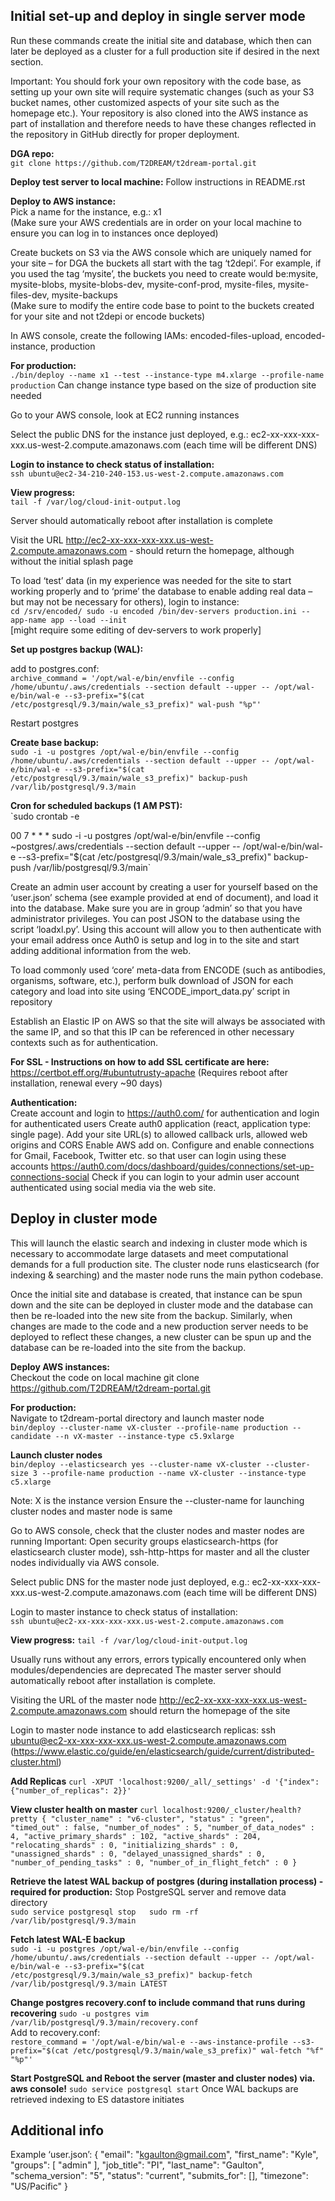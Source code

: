 ## Initial set-up and deploy in single server mode

Run these commands create the initial site and database, which then can later be deployed as a cluster for a full production site if desired in the next section.  

Important:  You should fork your own repository with the code base, as setting up your own site will require systematic changes (such as your S3 bucket names, other customized aspects of your site such as the homepage etc.).  Your repository is also cloned into the AWS instance as part of installation and therefore needs to have these changes reflected in the repository in GitHub directly for proper deployment.  

**DGA repo:**  
`git clone https://github.com/T2DREAM/t2dream-portal.git`

**Deploy test server to local machine:**
Follow instructions in README.rst

**Deploy to AWS instance:**  
Pick a name for the instance, e.g.:  x1  
(Make sure your AWS credentials are in order on your local machine to ensure you can log in to instances once deployed)

Create buckets on S3 via the AWS console which are uniquely named for your site – for DGA the buckets all start with the tag ‘t2depi’.  For example, if you used the tag ‘mysite’, the buckets you need to create would be:mysite, mysite-blobs, mysite-blobs-dev, mysite-conf-prod, mysite-files, mysite-files-dev, mysite-backups  
(Make sure to modify the entire code base to point to the buckets created for your site and not t2depi or encode buckets)

In AWS console, create the following IAMs: encoded-files-upload, encoded-instance, production

**For production:**  
`./bin/deploy --name x1 --test --instance-type m4.xlarge --profile-name production`
Can change instance type based on the size of production site needed

Go to your AWS console, look at EC2 running instances

Select the public DNS for the instance just deployed, 
e.g.: ec2-xx-xxx-xxx-xxx.us-west-2.compute.amazonaws.com (each time will be different DNS)

**Login to instance to check status of installation:**  
`ssh ubuntu@ec2-34-210-240-153.us-west-2.compute.amazonaws.com`

**View progress:**  
`tail -f /var/log/cloud-init-output.log`

Server should automatically reboot after installation is complete

Visit the URL http://ec2-xx-xxx-xxx-xxx.us-west-2.compute.amazonaws.com - should return the homepage, although without the initial splash page

To load ‘test’ data (in my experience was needed for the site to start working properly and to ‘prime’ the database to enable adding real data – but may not be necessary for others), login to instance:  
`cd /srv/encoded/
sudo -u encoded /bin/dev-servers production.ini --app-name app --load --init`  
[might require some editing of dev-servers to work properly]

**Set up postgres backup (WAL):**  

add to postgres.conf:  
`archive_command = '/opt/wal-e/bin/envfile --config /home/ubuntu/.aws/credentials --section default --upper -- /opt/wal-e/bin/wal-e --s3-prefix="$(cat /etc/postgresql/9.3/main/wale_s3_prefix)" wal-push "%p"'`

Restart postgres

**Create base backup:**  
`sudo -i -u postgres /opt/wal-e/bin/envfile --config /home/ubuntu/.aws/credentials --section default --upper -- /opt/wal-e/bin/wal-e --s3-prefix="$(cat /etc/postgresql/9.3/main/wale_s3_prefix)" backup-push /var/lib/postgresql/9.3/main`

**Cron for scheduled backups (1 AM PST):**  
`sudo crontab -e

00 7 * * * sudo -i -u postgres /opt/wal-e/bin/envfile --config ~postgres/.aws/credentials --section default --upper -- /opt/wal-e/bin/wal-e --s3-prefix="$(cat /etc/postgresql/9.3/main/wale_s3_prefix)" backup-push /var/lib/postgresql/9.3/main`  

Create an admin user account by creating a user for yourself based on the ‘user.json’ schema (see example provided at end of document), and load it into the database.  Make sure you are in group ‘admin’ so that you have administrator privileges.  You can post JSON to the database using the script ‘loadxl.py’.  Using this account will allow you to then authenticate with your email address once Auth0 is setup and log in to the site and start adding additional information from the web.  

To load commonly used ‘core’ meta-data from ENCODE (such as antibodies, organisms, software, etc.), perform bulk download of JSON for each category and load into site using ‘ENCODE_import_data.py’ script in repository  

Establish an Elastic IP on AWS so that the site will always be associated with the same IP, and so that this IP can be referenced in other necessary contexts such as for authentication.

**For SSL - Instructions on how to add SSL certificate are here:**  
https://certbot.eff.org/#ubuntutrusty-apache
(Requires reboot after installation, renewal every ~90 days)

**Authentication:**  
Create account and login to https://auth0.com/ for authentication and login for authenticated users 
Create auth0 application (react, application type: single page).  Add your site URL(s) to allowed callback urls, allowed web origins and CORS 
Enable AWS add on.  Configure and enable connections for Gmail, Facebook, Twitter etc. so that user can login using these accounts https://auth0.com/docs/dashboard/guides/connections/set-up-connections-social
Check if you can login to your admin user account authenticated using social media via the web site.

## Deploy in cluster mode  

This will launch the elastic search and indexing in cluster mode which is necessary to accommodate large datasets and meet computational demands for a full production site. The cluster node runs elasticsearch (for indexing & searching) and the master node runs the main python codebase.

Once the initial site and database is created, that instance can be spun down and the site can be deployed in cluster mode and the database can then be re-loaded into the new site from the backup.  Similarly, when changes are made to the code and a new production server needs to be deployed to reflect these changes, a new cluster can be spun up and the database can be re-loaded into the site from the backup.   

**Deploy AWS instances:**  
Checkout the code on local machine
git clone https://github.com/T2DREAM/t2dream-portal.git

**For production:**  
Navigate to t2dream-portal directory and launch master node  
`bin/deploy --cluster-name vX-cluster --profile-name production --candidate --n vX-master --instance-type c5.9xlarge`

**Launch cluster nodes**   
`bin/deploy --elasticsearch yes --cluster-name vX-cluster --cluster-size 3 --profile-name production --name vX-cluster --instance-type c5.xlarge`

Note: X is the instance version
Ensure the --cluster-name for launching cluster nodes and master node is same

Go to AWS console, check that the cluster nodes and master nodes are running
Important: Open security groups elasticsearch-https (for elasticsearch cluster mode), ssh-http-https for master and all the cluster nodes individually via AWS console.

Select public DNS for the master node just deployed, e.g.: ec2-xx-xxx-xxx-xxx.us-west-2.compute.amazonaws.com (each time will be different DNS)

Login to master instance to check status of installation:  
`ssh ubuntu@ec2-xx-xxx-xxx-xxx.us-west-2.compute.amazonaws.com`

**View progress:**
`tail -f /var/log/cloud-init-output.log`

Usually runs without any errors, errors typically encountered only when modules/dependencies are deprecated
The master server should automatically reboot after installation is complete.  

Visiting the URL of the master node http://ec2-xx-xxx-xxx-xxx.us-west-2.compute.amazonaws.com should return the homepage of the site

Login to master node instance to add elasticsearch replicas: ssh ubuntu@ec2-xx-xxx-xxx-xxx.us-west-2.compute.amazonaws.com
(https://www.elastic.co/guide/en/elasticsearch/guide/current/distributed-cluster.html)

**Add Replicas**
`curl -XPUT 'localhost:9200/_all/_settings' -d '{"index": {"number_of_replicas": 2}}'`

**View cluster health on master**
`curl localhost:9200/_cluster/health?pretty
{
  "cluster_name" : "v6-cluster",
  "status" : "green",
  "timed_out" : false,
  "number_of_nodes" : 5,
  "number_of_data_nodes" : 4,
  "active_primary_shards" : 102,
  "active_shards" : 204,
  "relocating_shards" : 0,
  "initializing_shards" : 0,
  "unassigned_shards" : 0,
  "delayed_unassigned_shards" : 0,
  "number_of_pending_tasks" : 0,
  "number_of_in_flight_fetch" : 0
}`

**Retrieve the latest WAL backup of postgres (during installation process) - required for production:**
Stop PostgreSQL server and remove data directory  
`sudo service postgresql stop  
sudo rm -rf /var/lib/postgresql/9.3/main`

**Fetch latest WAL-E backup**   
`sudo -i -u postgres /opt/wal-e/bin/envfile --config /home/ubuntu/.aws/credentials --section default --upper -- /opt/wal-e/bin/wal-e --s3-prefix="$(cat /etc/postgresql/9.3/main/wale_s3_prefix)" backup-fetch /var/lib/postgresql/9.3/main LATEST`

**Change postgres recovery.conf to include command that runs during recovering**
`sudo -u postgres vim /var/lib/postgresql/9.3/main/recovery.conf`  
Add to recovery.conf:  
`restore_command = '/opt/wal-e/bin/wal-e --aws-instance-profile --s3-prefix="$(cat /etc/postgresql/9.3/main/wale_s3_prefix)" wal-fetch "%f" "%p"'`

**Start PostgreSQL and Reboot the server (master and cluster nodes) via. aws console!**
`sudo service postgresql start`
Once WAL backups are retrieved indexing to ES datastore initiates



## Additional info

Example ‘user.json’:
{
    "email": "kgaulton@gmail.com",
    "first_name": "Kyle",
    "groups": [
        "admin"
    ],
    "job_title": "PI",
    "last_name": "Gaulton",
    "schema_version": "5",
    "status": "current",
    "submits_for": [],
    "timezone": "US/Pacific"
}
 


